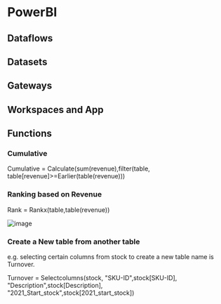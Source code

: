 # PowerBI 

## Dataflows

## Datasets

## Gateways

## Workspaces and App

## Functions
### Cumulative 
Cumulative  = Calculate(sum(revenue),filter(table, table[revenue]>=Earlier(table(revenue)))

### Ranking based on Revenue
Rank = Rankx(table,table(revenue))

![image](https://user-images.githubusercontent.com/60583082/219952480-f317b96e-0fe4-41b6-bff2-498d532de4fc.png)


### Create a New table from another table
e.g. selecting certain columns from stock to create a new table name is Turnover.

Turnover = Selectcolumns(stock,
                         "SKU-ID",stock[SKU-ID],
                         "Description",stock[Description],
                         "2021_Start_stock",stock[2021_start_stock])
